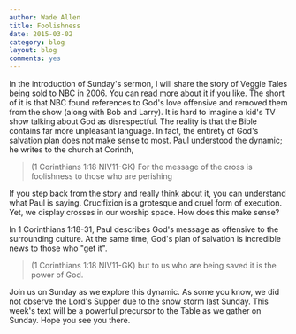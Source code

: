 ```yaml
---
author: Wade Allen
title: Foolishness 
date: 2015-03-02
category: blog
layout: blog
comments: yes
---
```

 
In the introduction of Sunday's sermon, I will share the story of Veggie Tales being sold to NBC in 2006. You can [read more about it](http://en.wikipedia.org/wiki/VeggieTales#NBC_controversy) if you like. The short of it is that NBC found references to God's love offensive and removed them from the show (along with Bob and Larry). It is hard to imagine a kid's TV show talking about God as disrespectful. The reality is that the Bible contains far more unpleasant language. In fact, the entirety of God's salvation plan does not make sense to most. Paul understood the dynamic; he writes to the church at Corinth,

>(1 Corinthians 1:18 NIV11-GK) For the message of the cross is foolishness to those who are perishing

If you step back from the story and really think about it, you can understand what Paul is saying. Crucifixion is a grotesque and cruel form of execution. Yet, we display crosses in our worship space. How does this make sense?

In 1 Corinthians 1:18-31, Paul describes God's message as offensive to the surrounding culture. At the same time, God's plan of salvation is incredible news to those who "get it".

>(1 Corinthians 1:18 NIV11-GK) but to us who are being saved it is the power of God.

Join us on Sunday as we explore this dynamic. As some you know, we did not observe the Lord's Supper due to the snow storm last Sunday. This week's text will be a powerful precursor to the Table as we gather on Sunday. Hope you see you there.



